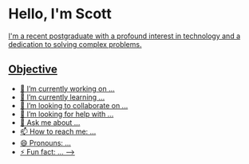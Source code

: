 # Hello, I'm Scott
<a href="https://linkedin.com/in/scott-cegielski-9863326a/">

I'm a recent postgraduate with a profound interest in technology and a dedication to solving complex problems.


## Objective 
- 🔭 I’m currently working on ...
- 🌱 I’m currently learning ...
- 👯 I’m looking to collaborate on ...
- 🤔 I’m looking for help with ...
- 💬 Ask me about ...
- 📫 How to reach me: ...
- 😄 Pronouns: ...
- ⚡ Fun fact: ...
-->
